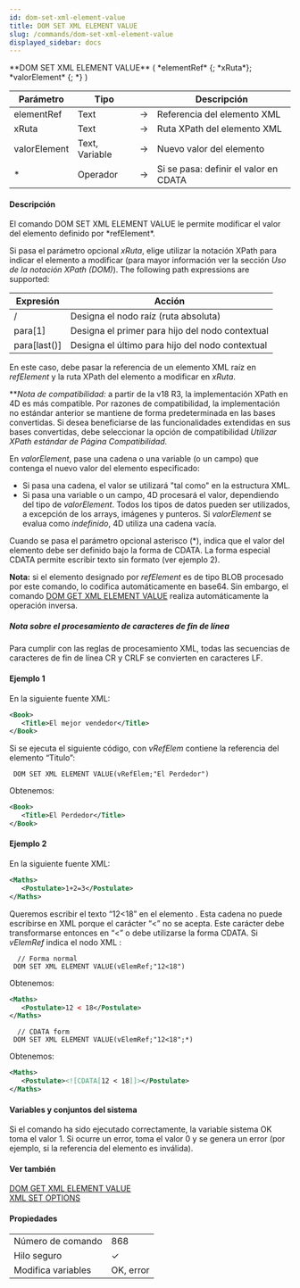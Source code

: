 ```yaml
---
id: dom-set-xml-element-value
title: DOM SET XML ELEMENT VALUE
slug: /commands/dom-set-xml-element-value
displayed_sidebar: docs
---
```


<!--REF #_command_.DOM SET XML ELEMENT VALUE.Syntax-->**DOM SET XML ELEMENT VALUE** ( *elementRef* {; *xRuta*}; *valorElement* {; *} )<!-- END REF-->
<!--REF #_command_.DOM SET XML ELEMENT VALUE.Params-->
| Parámetro | Tipo |  | Descripción |
| --- | --- | --- | --- |
| elementRef | Text | &#8594;  | Referencia del elemento XML |
| xRuta | Text | &#8594;  | Ruta XPath del elemento XML |
| valorElement | Text, Variable | &#8594;  | Nuevo valor del elemento |
| * | Operador | &#8594;  | Si se pasa: definir el valor en CDATA |

<!-- END REF-->

#### Descripción 

<!--REF #_command_.DOM SET XML ELEMENT VALUE.Summary-->El comando DOM SET XML ELEMENT VALUE le permite modificar el valor del elemento definido por *refElement*.<!-- END REF-->

Si pasa el parámetro opcional *xRuta*, elige utilizar la notación XPath para indicar el elemento a modificar (para mayor información ver la sección *Uso de la notación XPath (DOM)*). The following path expressions are supported: 

| **Expresión**  | **Acción**                                      |
| -------------- | ----------------------------------------------- |
| /              | Designa el nodo raíz (ruta absoluta)            |
| para\[1\]      | Designa el primer para hijo del nodo contextual |
| para\[last()\] | Designa el último para hijo del nodo contextual |

En este caso, debe pasar la referencia de un elemento XML raíz en *refElement* y la ruta XPath del elemento a modificar en *xRuta*.

***Nota de compatibilidad:* a partir de la v18 R3, la implementación XPath en 4D es más compatible. Por razones de compatibilidad, la implementación no estándar anterior se mantiene de forma predeterminada en las bases convertidas. Si desea beneficiarse de las funcionalidades extendidas en sus bases convertidas, debe seleccionar la opción de compatibilidad **Utilizar XPath estándar de* Página Compatibilidad.* 

En *valorElement*, pase una cadena o una variable (o un campo) que contenga el nuevo valor del elemento especificado:

* Si pasa una cadena, el valor se utilizará "tal como" en la estructura XML.
* Si pasa una variable o un campo, 4D procesará el valor, dependiendo del tipo de *valorElement*. Todos los tipos de datos pueden ser utilizados, a excepción de los arrays, imágenes y punteros. Si *valorElement* se evalua como *indefinido*, 4D utiliza una cadena vacía.

Cuando se pasa el parámetro opcional asterisco (\*), indica que el valor del elemento debe ser definido bajo la forma de CDATA. La forma especial CDATA permite escribir texto sin formato (ver ejemplo 2).

**Nota:** si el elemento designado por *refElement* es de tipo BLOB procesado por este comando, lo codifica automáticamente en base64\. Sin embargo, el comando [DOM GET XML ELEMENT VALUE](dom-get-xml-element-value.md) realiza automáticamente la operación inversa.

##### Nota sobre el procesamiento de caracteres de fin de línea 

Para cumplir con las reglas de procesamiento XML, todas las secuencias de caracteres de fin de línea CR y CRLF se convierten en caracteres LF.

#### Ejemplo 1 

En la siguiente fuente XML: 

```XML
<Book>
   <Title>El mejor vendedor</Title>
</Book>
```

Si se ejecuta el siguiente código, con *vRefElem* contiene la referencia del elemento “Titulo”:

```4d
 DOM SET XML ELEMENT VALUE(vRefElem;"El Perdedor")
```

Obtenemos:

```XML
<Book>
   <Title>El Perdedor</Title>
</Book>
```

#### Ejemplo 2 

En la siguiente fuente XML: 

```XML
<Maths>
   <Postulate>1+2=3</Postulate>
</Maths>
```

Queremos escribir el texto “12<18” en el elemento *<Postulate>*. Esta cadena no puede escribirse en XML porque el carácter “<” no se acepta. Este carácter debe transformarse entonces en “<” o debe utilizarse la forma CDATA. Si *vElemRef* indica el nodo XML *<Postulate>*:

```4d
  // Forma normal
 DOM SET XML ELEMENT VALUE(vElemRef;"12<18")
```

Obtenemos:

```XML
<Maths>
   <Postulate>12 < 18</Postulate>
</Maths>
```
  
  
```4d
  // CDATA form
 DOM SET XML ELEMENT VALUE(vElemRef;"12<18";*)
```

Obtenemos:

```XML
<Maths>
   <Postulate><![CDATA[12 < 18]]></Postulate>
</Maths>
```

#### Variables y conjuntos del sistema 

Si el comando ha sido ejecutado correctamente, la variable sistema OK toma el valor 1\. Si ocurre un error, toma el valor 0 y se genera un error (por ejemplo, si la referencia del elemento es inválida).

#### Ver también 

[DOM GET XML ELEMENT VALUE](dom-get-xml-element-value.md)  
[XML SET OPTIONS](xml-set-options.md)  

#### Propiedades

|  |  |
| --- | --- |
| Número de comando | 868 |
| Hilo seguro | &check; |
| Modifica variables | OK, error |


